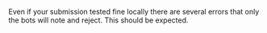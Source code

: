 Even if your submission tested fine locally there are several errors that only the bots will note and reject. This should be expected.